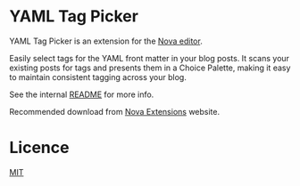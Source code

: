 # YAML Tag Picker

YAML Tag Picker is an extension for the [Nova editor](https://nova.app).

Easily select tags for the YAML front matter in your blog posts. It scans your existing posts for tags and presents them in a Choice Palette, making it easy to maintain consistent tagging across your blog.

See the internal [README](/YAML%20Tag%20Picker.novaextension/README.md) for more info.

Recommended download from [Nova Extensions](https://extensions.panic.com/extensions/com.gingerbeardman/com.gingerbeardman.YAMLTagPicker/) website.

# Licence

[MIT](/LICENSE)
